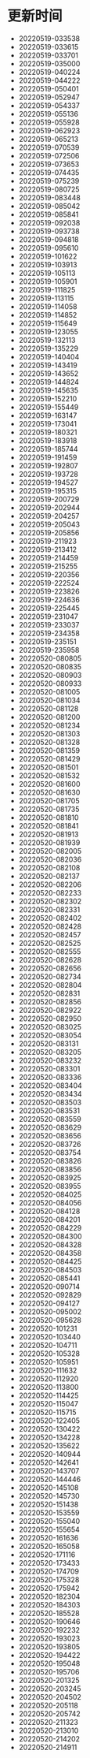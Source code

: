 # 更新时间
* 20220519-033538
* 20220519-033615
* 20220519-033701
* 20220519-035000
* 20220519-040224
* 20220519-044222
* 20220519-050401
* 20220519-052947
* 20220519-054337
* 20220519-055136
* 20220519-055928
* 20220519-062923
* 20220519-065213
* 20220519-070539
* 20220519-072506
* 20220519-073653
* 20220519-074435
* 20220519-075239
* 20220519-080725
* 20220519-083448
* 20220519-085042
* 20220519-085841
* 20220519-092038
* 20220519-093738
* 20220519-094818
* 20220519-095610
* 20220519-101622
* 20220519-103913
* 20220519-105113
* 20220519-105901
* 20220519-111825
* 20220519-113115
* 20220519-114058
* 20220519-114852
* 20220519-115649
* 20220519-123055
* 20220519-132113
* 20220519-135229
* 20220519-140404
* 20220519-143419
* 20220519-143652
* 20220519-144824
* 20220519-145635
* 20220519-152210
* 20220519-155449
* 20220519-163147
* 20220519-173041
* 20220519-180321
* 20220519-183918
* 20220519-185744
* 20220519-191459
* 20220519-192807
* 20220519-193728
* 20220519-194527
* 20220519-195315
* 20220519-200729
* 20220519-202944
* 20220519-204257
* 20220519-205043
* 20220519-205856
* 20220519-211923
* 20220519-213412
* 20220519-214459
* 20220519-215255
* 20220519-220356
* 20220519-222524
* 20220519-223826
* 20220519-224636
* 20220519-225445
* 20220519-231047
* 20220519-233037
* 20220519-234358
* 20220519-235151
* 20220519-235958
* 20220520-080805
* 20220520-080835
* 20220520-080903
* 20220520-080933
* 20220520-081005
* 20220520-081034
* 20220520-081128
* 20220520-081200
* 20220520-081234
* 20220520-081303
* 20220520-081328
* 20220520-081359
* 20220520-081429
* 20220520-081501
* 20220520-081532
* 20220520-081600
* 20220520-081630
* 20220520-081705
* 20220520-081735
* 20220520-081810
* 20220520-081841
* 20220520-081913
* 20220520-081939
* 20220520-082005
* 20220520-082036
* 20220520-082108
* 20220520-082137
* 20220520-082206
* 20220520-082233
* 20220520-082302
* 20220520-082331
* 20220520-082402
* 20220520-082428
* 20220520-082457
* 20220520-082525
* 20220520-082555
* 20220520-082628
* 20220520-082656
* 20220520-082734
* 20220520-082804
* 20220520-082831
* 20220520-082856
* 20220520-082922
* 20220520-082950
* 20220520-083025
* 20220520-083054
* 20220520-083131
* 20220520-083205
* 20220520-083232
* 20220520-083301
* 20220520-083336
* 20220520-083404
* 20220520-083434
* 20220520-083503
* 20220520-083531
* 20220520-083559
* 20220520-083629
* 20220520-083656
* 20220520-083726
* 20220520-083754
* 20220520-083826
* 20220520-083856
* 20220520-083925
* 20220520-083955
* 20220520-084025
* 20220520-084056
* 20220520-084128
* 20220520-084201
* 20220520-084229
* 20220520-084300
* 20220520-084328
* 20220520-084358
* 20220520-084425
* 20220520-084503
* 20220520-085441
* 20220520-090714
* 20220520-092829
* 20220520-094127
* 20220520-095002
* 20220520-095628
* 20220520-101231
* 20220520-103440
* 20220520-104711
* 20220520-105328
* 20220520-105951
* 20220520-111632
* 20220520-112920
* 20220520-113800
* 20220520-114425
* 20220520-115047
* 20220520-115715
* 20220520-122405
* 20220520-130422
* 20220520-134228
* 20220520-135622
* 20220520-140944
* 20220520-142641
* 20220520-143707
* 20220520-144446
* 20220520-145108
* 20220520-145730
* 20220520-151438
* 20220520-153559
* 20220520-155040
* 20220520-155654
* 20220520-161636
* 20220520-165058
* 20220520-171116
* 20220520-173433
* 20220520-174709
* 20220520-175328
* 20220520-175942
* 20220520-182304
* 20220520-184303
* 20220520-185528
* 20220520-190646
* 20220520-192232
* 20220520-193023
* 20220520-193805
* 20220520-194422
* 20220520-195048
* 20220520-195706
* 20220520-201325
* 20220520-203245
* 20220520-204502
* 20220520-205118
* 20220520-205742
* 20220520-211323
* 20220520-213010
* 20220520-214202
* 20220520-214911
